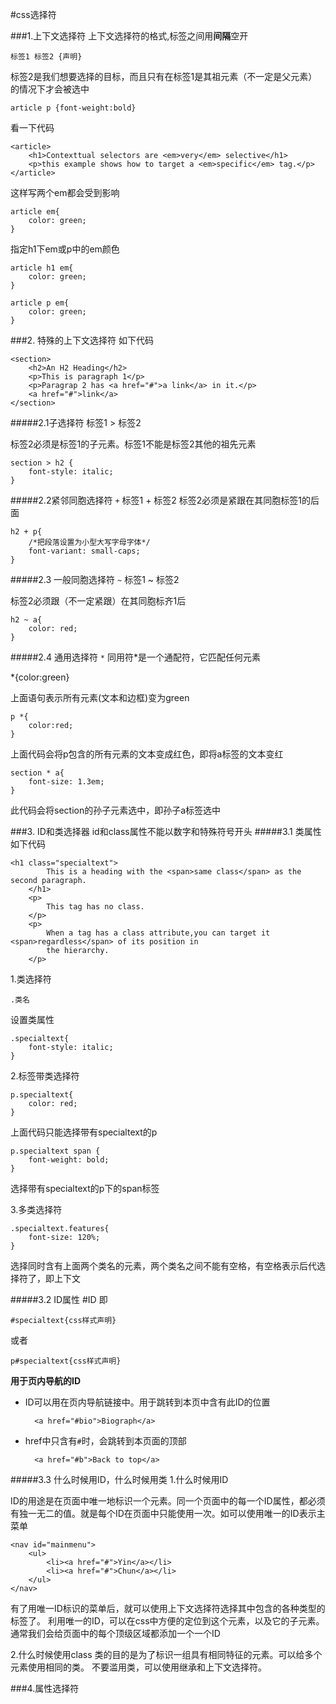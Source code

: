 #css选择符

###1.上下文选择符
上下文选择符的格式,标签之间用**间隔**空开
	
	标签1 标签2 {声明}

标签2是我们想要选择的目标，而且只有在标签1是其祖元素（不一定是父元素）的情况下才会被选中

	article p {font-weight:bold}

看一下代码

	<article>
		<h1>Contexttual selectors are <em>very</em> selective</h1>
		<p>this example shows how to target a <em>specific</em> tag.</p>
	</article>

这样写两个em都会受到影响

	article em{
		color: green;
	}

指定h1下em或p中的em颜色

	article h1 em{
		color: green;
	}

	article p em{
		color: green;
	}


###2. 特殊的上下文选择符
如下代码

	<section>
		<h2>An H2 Heading</h2>
		<p>This is paragraph 1</p>
		<p>Paragrap 2 has <a href="#">a link</a> in it.</p>
		<a href="#">link</a>
	</section>
#####2.1子选择符
	标签1 > 标签2

标签2必须是标签1的子元素。标签1不能是标签2其他的祖先元素

	section > h2 {
		font-style: italic;
	}

#####2.2紧邻同胞选择符 `+`
	标签1 + 标签2
标签2必须是紧跟在其同胞标签1的后面

	h2 + p{
		/*把段落设置为小型大写字母字体*/
		font-variant: small-caps;
	}

#####2.3 一般同胞选择符 `~`
	标签1 ~ 标签2

标签2必须跟（不一定紧跟）在其同胞标齐1后

	h2 ~ a{
		color: red;
	}

#####2.4 通用选择符 `*`
同用符*是一个通配符，它匹配任何元素

*{color:green}

上面语句表示所有元素(文本和边框)变为green

	p *{
		color:red;
	}
上面代码会将p包含的所有元素的文本变成红色，即将a标签的文本变红

	section * a{
		font-size: 1.3em;
	}
此代码会将section的孙子元素选中，即孙子a标签选中

###3. ID和类选择器
id和class属性不能以数字和特殊符号开头
#####3.1 类属性
如下代码

	<h1 class="specialtext">
			This is a heading with the <span>same class</span> as the second paragraph.
		</h1>
		<p>
			This tag has no class.
		</p>
		<p>
			When a tag has a class attribute,you can target it <span>regardless</span> of its position in 
			the hierarchy.
		</p>

1.类选择符

	.类名
设置类属性

	.specialtext{
		font-style: italic;
	}

2.标签带类选择符

	p.specialtext{
		color: red;
	}

上面代码只能选择带有specialtext的p

	p.specialtext span {
		font-weight: bold;
	}

选择带有specialtext的p下的span标签

3.多类选择符

	.specialtext.features{
		font-size: 120%;
	}

选择同时含有上面两个类名的元素，两个类名之间不能有空格，有空格表示后代选择符了，即上下文

#####3.2 ID属性
	#ID
即

	#specialtext{css样式声明}
或者

	p#specialtext{css样式声明}
**用于页内导航的ID**

* ID可以用在页内导航链接中。用于跳转到本页中含有此ID的位置

		<a href="#bio">Biograph</a>
* href中只含有`#`时，会跳转到本页面的顶部

		<a href="#b">Back to top</a>

#####3.3 什么时候用ID，什么时候用类
1.什么时候用ID

ID的用途是在页面中唯一地标识一个元素。同一个页面中的每一个ID属性，都必须有独一无二的值。就是每个ID在页面中只能使用一次。如可以使用唯一的ID表示主菜单

	<nav id="mainmenu">
		<ul>
			<li><a href="#">Yin</a></li>
			<li><a href="#">Chun</a></li>
		</ul>
	</nav>

有了用唯一ID标识的菜单后，就可以使用上下文选择符选择其中包含的各种类型的标签了。
利用唯一的ID，可以在css中方便的定位到这个元素，以及它的子元素。通常我们会给页面中的每个顶级区域都添加一个一个ID

2.什么时候使用class
类的目的是为了标识一组具有相同特征的元素。可以给多个元素使用相同的类。
不要滥用类，可以使用继承和上下文选择符。

###4.属性选择符
